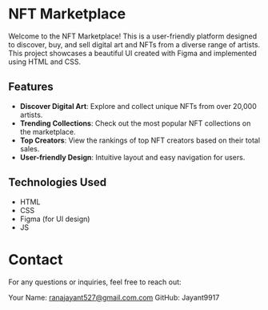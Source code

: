 # NFT Marketplace

Welcome to the NFT Marketplace! This is a user-friendly platform designed to discover, buy, and sell digital art and NFTs from a diverse range of artists.
This project showcases a beautiful UI created with Figma and implemented using HTML and CSS.

## Features

- **Discover Digital Art**: Explore and collect unique NFTs from over 20,000 artists.
- **Trending Collections**: Check out the most popular NFT collections on the marketplace.
- **Top Creators**: View the rankings of top NFT creators based on their total sales.
- **User-friendly Design**: Intuitive layout and easy navigation for users.

## Technologies Used

- HTML
- CSS
- Figma (for UI design)
- JS

# Contact
For any questions or inquiries, feel free to reach out:

Your Name: ranajayant527@gmail.com.com
GitHub: Jayant9917

